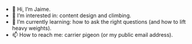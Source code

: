 - 👋 Hi, I’m Jaime. 
- 👀 I’m interested in: content design and climbing.
- 🌱 I’m currently learning: how to ask the right questions (and how to lift heavy weights).
- 📫 How to reach me: carrier pigeon (or my public email address).

<!---
jlevick/jlevick is a ✨ special ✨ repository because its `README.md` (this file) appears on your GitHub profile.
You can click the Preview link to take a look at your changes.
--->
